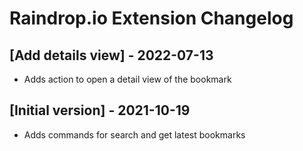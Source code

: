 # Raindrop.io Extension Changelog

## [Add details view] - 2022-07-13

- Adds action to open a detail view of the bookmark

## [Initial version] - 2021-10-19

- Adds commands for search and get latest bookmarks
